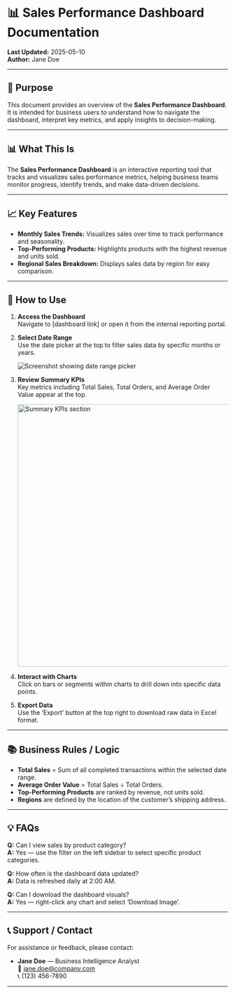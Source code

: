 # 📊 Sales Performance Dashboard Documentation

**Last Updated:** 2025-05-10  
**Author:** Jane Doe  

---

## 📌 Purpose

This document provides an overview of the **Sales Performance Dashboard**. It is intended for business users to understand how to navigate the dashboard, interpret key metrics, and apply insights to decision-making.

---

## 📊 What This Is

The **Sales Performance Dashboard** is an interactive reporting tool that tracks and visualizes sales performance metrics, helping business teams monitor progress, identify trends, and make data-driven decisions.

---

## 📈 Key Features

- **Monthly Sales Trends:** Visualizes sales over time to track performance and seasonality.
- **Top-Performing Products:** Highlights products with the highest revenue and units sold.
- **Regional Sales Breakdown:** Displays sales data by region for easy comparison.

---

## 📖 How to Use

1. **Access the Dashboard**  
   Navigate to [dashboard link] or open it from the internal reporting portal.

2. **Select Date Range**  
   Use the date picker at the top to filter sales data by specific months or years.

   ![Screenshot showing date range picker](assets/date-range-picker.png)

3. **Review Summary KPIs**  
   Key metrics including Total Sales, Total Orders, and Average Order Value appear at the top.

   <img src="assets/summary-kpis.png" alt="Summary KPIs section" width="600"/>

4. **Interact with Charts**  
   Click on bars or segments within charts to drill down into specific data points.

5. **Export Data**  
   Use the ‘Export’ button at the top right to download raw data in Excel format.

---

## 📚 Business Rules / Logic

- **Total Sales** = Sum of all completed transactions within the selected date range.
- **Average Order Value** = Total Sales ÷ Total Orders.
- **Top-Performing Products** are ranked by revenue, not units sold.
- **Regions** are defined by the location of the customer’s shipping address.

---

## 💡 FAQs

**Q:** Can I view sales by product category?  
**A:** Yes — use the filter on the left sidebar to select specific product categories.

**Q:** How often is the dashboard data updated?  
**A:** Data is refreshed daily at 2:00 AM.

**Q:** Can I download the dashboard visuals?  
**A:** Yes — right-click any chart and select ‘Download Image’.

---

## 📞 Support / Contact

For assistance or feedback, please contact:

- **Jane Doe** — Business Intelligence Analyst  
  📧 jane.doe@company.com  
  📞 (123) 456-7890  

---


